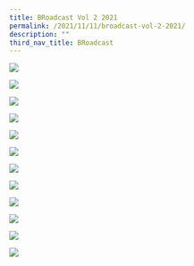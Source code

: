 ```yaml
---
title: BRoadcast Vol 2 2021
permalink: /2021/11/11/broadcast-vol-2-2021/
description: ""
third_nav_title: BRoadcast
---
```

![](/images/layout_Vol_2_2021_01.jpg)

![](/images/layout_Vol_2_2021_02.jpg)

![](/images/layout_Vol_2_2021_03.jpg)

![](/images/layout_Vol_2_2021_04.jpg)

![](/images/layout_Vol_2_2021_05.jpg)

![](/images/layout_Vol_2_2021_06.jpg)

![](/images/layout_Vol_2_2021_07.jpg)

![](/images/layout_Vol_2_2021_08.jpg)

![](/images/layout_Vol_2_2021_09.jpg)

![](/images/layout_Vol_2_2021_10.jpg)

![](/images/layout_Vol_2_2021_11.jpg)

![](/images/layout_Vol_2_2021_12.jpg)